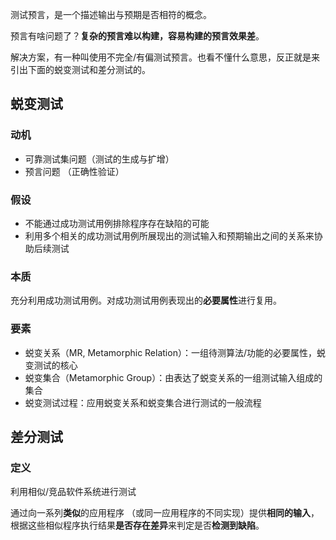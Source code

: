 测试预言，是一个描述输出与预期是否相符的概念。

预言有啥问题了？**复杂的预言难以构建，容易构建的预言效果差**。

解决方案，有一种叫使用不完全/有偏测试预言。也看不懂什么意思，反正就是来引出下面的蜕变测试和差分测试的。

## 蜕变测试

### 动机

- 可靠测试集问题（测试的生成与扩增）
- 预言问题 （正确性验证）

### 假设

- 不能通过成功测试用例排除程序存在缺陷的可能
- 利用多个相关的成功测试用例所展现出的测试输入和预期输出之间的关系来协助后续测试

### 本质

充分利用成功测试用例。对成功测试用例表现出的**必要属性**进行复用。

### 要素

- 蜕变关系（MR, Metamorphic Relation）：一组待测算法/功能的必要属性，蜕变测试的核心
- 蜕变集合（Metamorphic Group）：由表达了蜕变关系的一组测试输入组成的集合
- 蜕变测试过程：应用蜕变关系和蜕变集合进行测试的一般流程

## 差分测试

### 定义

利用相似/竞品软件系统进行测试

通过向一系列**类似**的应用程序 （或同一应用程序的不同实现）提供**相同的输入**，根据这些相似程序执行结果**是否存在差异**来判定是否**检测到缺陷**。

